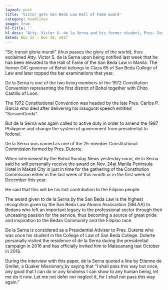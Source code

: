 ```yaml
---
layout: post
title: 'Victor gets San Beda Law Hall of Fame award'
category: headlines
image: true
hl-title: ''
hl-desc: "Atty. Victor S. de la Serna and his former student, Pres. Duterte as shown in the file photo during the latter’s visit in Malacanang Palace late last year."
dated: Nov 12 - Nov 18, 2017
---
```


“Sic transit gloria mundi” (thus passes the glory of the world), thus exclaimed Atty. Victor S. de la Serna upon being notified last week that he has been elevated to the Hall of Fame of the San Beda Law in Manila.
The former OIC governor of Bohol belongs to Class 65 of San Beda College of Law and later topped the bar examinations that year.

De la Serna is one of the two living members of the 1972 Constitution Convention representing the first district of Bohol together with Chito Castillo of Loon.

The 1972 Constitutional Convention was headed by the late Pres. Carlos P. Garcia who died after delivering his inaugural speech entitled “SursumCorda”.

But de la Serna was again called to active duty in order to amend the 1987 Philippine and change the system of government from presidential to federal.

De la Serna was named as one of the 25-member Constitutional Commission formed by Pres. Duterte.

When interviewed by the Bohol Sunday News yesterday noon, de la Serna said he will personally receive the award on Nov. 24at Manila Peninsula Hotel in Makati City in just in time for the gathering of the Constitution Commission either in the last week of this month or in the first week of December this year.

He said that this will be his last contribution to the Filipino people.

The award given to de la Serna by the San Beda Law is the highest recognition given by the San Beda Law Alumni Association (SBLAA) to Bedans who left an important legacy to the professional sector through their unceasing passion for the service, thus becoming a source of great pride and inspiration to the Bedan Community and the Filipino race.

De la Serna is considered as a Presidential Adviser to Pres. Duterte who was once his student in the College of Law of San Beda College. Duterte personally visited the residence of de la Serna during the presidential campaign in 2016 and has officially invited him to Malacanang last October in 2016.

During the interview with this paper, de la Serna quoted a line by Etienne de Grellet, a Quaker Missionary,by saying that “I shall pass this way but once, any good that I can do or any kindness I can show to any human being, let me do it now. Let me not defer nor neglect it, for I shall not pass this way again.”